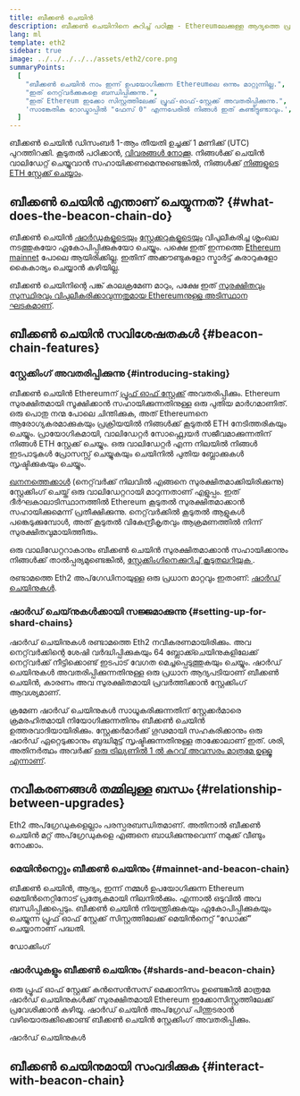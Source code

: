 ```yaml
---
title: ബീക്കൺ ചെയിൻ
description: ബീക്കൺ ചെയിനിനെ കുറിച്ച് പഠിക്കൂ - Ethereumലേക്കുള്ള ആദ്യത്തെ പ്രധാന Eth2 നവീകരണം.
lang: ml
template: eth2
sidebar: true
image: ../../../../../assets/eth2/core.png
summaryPoints:
  [
    "ബീക്കൺ ചെയിൻ നാം ഇന്ന് ഉപയോഗിക്കുന്ന Ethereumലെ ഒന്നും മാറ്റുന്നില്ല.",
    "ഇത് നെറ്റ്‌വർക്കുകളെ ബന്ധിപ്പിക്കുന്നു.",
    "ഇത് Ethereum ഇക്കോ സിസ്റ്റത്തിലേക്ക്‌ പ്രൂഫ്-ഓഫ്-സ്റ്റേക്ക് അവതരിപ്പിക്കുന്നു.",
    'സാങ്കേതിക റോഡ്മാപ്പിൽ "ഫേസ് 0" എന്നപേരിൽ നിങ്ങൾ ഇത് കണ്ടിട്ടുണ്ടാവും.',
  ]
---
```


<UpgradeStatus isShipped date="അയച്ചു!">
    ബീക്കൺ ചെയിൻ ഡിസംബർ 1-ആം തീയതി ഉച്ചക്ക് 1 മണിക്ക് (UTC) പുറത്തിറക്കി. കൂടുതൽ പഠിക്കാൻ, <a href="https://beaconscan.com/">വിവരങ്ങൾ നോക്കൂ</a>. നിങ്ങൾക്ക് ചെയിൻ വാലിഡേറ്റ് ചെയ്യുവാൻ സഹായിക്കണമെന്നുണ്ടെങ്കിൽ, നിങ്ങള്‍ക്ക് <a href="/eth2/staking/">നിങ്ങളുടെ ETH സ്റ്റേക്ക് ചെയ്യാം</a>.
</UpgradeStatus>

## ബീക്കൺ ചെയിൻ എന്താണ് ചെയ്യുന്നത്? {#what-does-the-beacon-chain-do}

ബീക്കൺ ചെയിൻ [ഷാർഡുകളുടെയും](/eth2/shard-chains/) [സ്റ്റേക്കറുകളുടെയും](/eth2/staking/) വിപുലീകരിച്ച ശൃംഖല നടത്തുകയോ ഏകോപിപ്പിക്കുകയോ ചെയ്യും. പക്ഷെ ഇത് ഇന്നത്തെ [Ethereum mainnet](/glossary/#mainnet) പോലെ ആയിരിക്കില്ല. ഇതിന് അക്കൗണ്ടുകളോ സ്മാർട്ട് കരാറുകളോ കൈകാര്യം ചെയ്യാൻ കഴിയില്ല.

ബീക്കൺ ചെയിനിന്റെ പങ്ക് കാലക്രമേണ മാറും, പക്ഷേ ഇത് [സുരക്ഷിതവും സുസ്ഥിരവും വിപുലീകരിക്കാവുന്നതുമായ Ethereumനുള്ള അടിസ്ഥാന ഘടകമാണ്](/eth2/vision/).

## ബീക്കൺ ചെയിൻ സവിശേഷതകൾ {#beacon-chain-features}

### സ്റ്റേക്കിംഗ് അവതരിപ്പിക്കുന്നു {#introducing-staking}

ബീക്കൺ ചെയിൻ Ethereumന് [പ്രൂഫ് ഓഫ് സ്റ്റേക്ക്](/developers/docs/consensus-mechanisms/pos/) അവതരിപ്പിക്കും. Ethereum സുരക്ഷിതമായി സൂക്ഷിക്കാൻ സഹായിക്കുന്നതിനുള്ള ഒരു പുതിയ മാർഗമാണിത്. ഒരു പൊതു നന്മ പോലെ ചിന്തിക്കുക, അത് Ethereumനെ ആരോഗ്യകരമാക്കുകയും പ്രക്രിയയിൽ നിങ്ങൾക്ക് കൂടുതൽ ETH നേടിത്തരികയും ചെയ്യും. പ്രായോഗികമായി, വാലിഡേറ്റർ സോഫ്റ്റ്വെയർ സജീവമാക്കുന്നതിന് നിങ്ങൾ ETH സ്റ്റേക്ക് ചെയ്യും. ഒരു വാലിഡേറ്റർ എന്ന നിലയിൽ നിങ്ങൾ ഇടപാടുകൾ പ്രോസസ്സ് ചെയ്യുകയും ചെയിനിൽ പുതിയ ബ്ലോക്കുകൾ സൃഷ്ടിക്കുകയും ചെയ്യും.

[ഖനനത്തെക്കാൾ](/developers/docs/mining/) (നെറ്റ്‌വർക്ക് നിലവിൽ എങ്ങനെ സുരക്ഷിതമാക്കിയിരിക്കുന്നു) സ്റ്റേക്കിംഗ് ചെയ്ത് ഒരു വാലിഡേറ്ററായി മാറുന്നതാണ് എളുപ്പം. ഇത് ദീർഘകാലാടിസ്ഥാനത്തിൽ Ethereum കൂടുതൽ സുരക്ഷിതമാക്കാൻ സഹായിക്കുമെന്ന് പ്രതീക്ഷിക്കുന്നു. നെറ്റ്‌വർക്കിൽ കൂടുതൽ ആളുകൾ പങ്കെടുക്കുമ്പോൾ, അത് കൂടുതൽ വികേന്ദ്രീകൃതവും ആക്രമണത്തിൽ നിന്ന് സുരക്ഷിതവുമായിത്തീരും.

<InfoBanner emoji=":money_bag:">
ഒരു വാലിഡേറ്ററാകാനും ബീക്കൺ ചെയിൻ സുരക്ഷിതമാക്കാൻ സഹായിക്കാനും നിങ്ങൾക്ക് താൽപ്പര്യമുണ്ടെങ്കിൽ, <a href="/eth2/staking/">സ്റ്റേക്കിംഗിനെക്കുറിച്ച് കൂടുതലറിയുക </a>.
</InfoBanner>

രണ്ടാമത്തെ Eth2 അപ്‌ഗേഡിനായുള്ള ഒരു പ്രധാന മാറ്റവും ഇതാണ്: [ഷാർഡ് ചെയിനുകൾ](/eth2/shard-chains/).

### ഷാർഡ് ചെയ്‌നുകൾക്കായി സജ്ജമാക്കുന്നു {#setting-up-for-shard-chains}

ഷാർഡ് ചെയിനുകൾ രണ്ടാമത്തെ Eth2 നവീകരണമായിരിക്കും. അവ നെറ്റ്‌വർക്കിന്റെ ശേഷി വർദ്ധിപ്പിക്കുകയും 64 ബ്ലോക്ക്ചെയിനുകളിലേക്ക് നെറ്റ്‌വർക്ക് നീട്ടിക്കൊണ്ട് ഇടപാട് വേഗത മെച്ചപ്പെടുത്തുകയും ചെയ്യും. ഷാർഡ് ചെയിനുകൾ അവതരിപ്പിക്കുന്നതിനുള്ള ഒരു പ്രധാന ആദ്യപടിയാണ് ബീക്കൺ ചെയിൻ, കാരണം അവ സുരക്ഷിതമായി പ്രവർത്തിക്കാൻ സ്റ്റേക്കിംഗ് ആവശ്യമാണ്.

ക്രമേണ ഷാർഡ് ചെയിനുകൾ സാധൂകരിക്കുന്നതിന് സ്റ്റേക്കർമാരെ ക്രമരഹിതമായി നിയോഗിക്കുന്നതിനും ബീക്കൺ ചെയിൻ ഉത്തരവാദിയായിരിക്കും. സ്റ്റേക്കർമാർക്ക് ഗൂഢമായി സഹകരിക്കാനും ഒരു ഷാര്‍ഡ് ഏറ്റെടുക്കാനും ബുദ്ധിമുട്ട് സൃഷ്ടിക്കുന്നതിനുള്ള താക്കോലാണ് ഇത്. ശരി, അതിനർത്ഥം അവർക്ക് [ഒരു ട്രില്യണിൽ 1 ൽ കുറവ് അവസരം മാത്രമേ ഉള്ളൂ എന്നാണ്](https://medium.com/@chihchengliang/minimum-committee-size-explained-67047111fa20).

## നവീകരണങ്ങൾ തമ്മിലുള്ള ബന്ധം {#relationship-between-upgrades}

Eth2 അപ്‌ഗ്രേഡുകളെല്ലാം പരസ്പരബന്ധിതമാണ്. അതിനാൽ ബീക്കൺ ചെയിൻ മറ്റ് അപ്‌ഗ്രേഡുകളെ എങ്ങനെ ബാധിക്കുന്നുവെന്ന് നമുക്ക് വീണ്ടും നോക്കാം.

### മെയിൻനെറ്റും ബീക്കൺ ചെയിനും {#mainnet-and-beacon-chain}

ബീക്കൺ ചെയിൻ, ആദ്യം, ഇന്ന് നമ്മൾ ഉപയോഗിക്കുന്ന Ethereum മെയിൻനെറ്റിനോട് പ്രത്യേകമായി നിലനിൽക്കും. എന്നാൽ ഒടുവിൽ അവ ബന്ധിപ്പിക്കപ്പെടും. ബീക്കൺ ചെയിൻ നിയന്ത്രിക്കുകയും ഏകോപിപ്പിക്കുകയും ചെയ്യുന്ന പ്രൂഫ് ഓഫ് സ്റ്റേക്ക് സിസ്റ്റത്തിലേക്ക് മെയിൻനെറ്റ് “ഡോക്ക്” ചെയ്യാനാണ് പദ്ധതി.

<ButtonLink to="/eth2/merge/">ഡോക്കിംഗ്</ButtonLink>

### ഷാർഡുകളും ബീക്കൺ ചെയിനും {#shards-and-beacon-chain}

ഒരു പ്രൂഫ് ഓഫ് സ്റ്റേക്ക് കന്‍സെന്‍സസ് മെക്കാനിസം ഉണ്ടെങ്കില്‍ മാത്രമേ ഷാർഡ് ചെയിനുകൾക്ക് സുരക്ഷിതമായി Ethereum ഇക്കോസിസ്റ്റത്തിലേക്ക് പ്രവേശിക്കാൻ കഴിയൂ. ഷാർഡ് ചെയിൻ അപ്‌ഗ്രേഡ് പിന്തുടരാൻ വഴിയൊരുക്കിക്കൊണ്ട് ബീക്കൺ ചെയിൻ സ്റ്റേക്കിംഗ് അവതരിപ്പിക്കും.

<ButtonLink to="/eth2/shard-chains/">ഷാർഡ് ചെയിനുകള്‍</ButtonLink>

<Divider />

## ബീക്കൺ ചെയിനുമായി സംവദിക്കുക {#interact-with-beacon-chain}

<Eth2BeaconChainActions />
